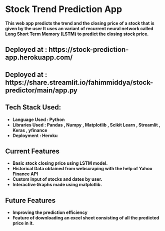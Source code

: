 <h1> <b> Stock Trend Prediction App </h1>
This web app predicts the trend and the closing price of a stock that is given by the user
It uses an variant of recurrent neural network called Long Short Term Memory (LSTM) to predict the closing stock price.
 <h2> Deployed at : https://stock-prediction-app.herokuapp.com/ </h2>
 <h2> Deployed at : https://share.streamlit.io/fahimmiddya/stock-predictor/main/app.py</h2>
</ul>
<h2><b> Tech Stack Used: </h2>
 <ul style="Tech Stack Used:square;">
  <li>Language Used : Python</li>
  <li>Libraries Used : Pandas , Numpy , Matplotlib , Scikit Learn , Streamlit , Keras , yfinance</li>
  <li>Deployment : Heroku</li>
</ul>
</ul>
<h2><b> Current Features </h2>
 <ul style="Current Features:square;">
  <li> Basic stock closing price using LSTM model.</li>
  <li> Historical Data obtained from webscraping with the help of Yahoo Finance API</li>
  <li> Custom input of stocks and dates by user.</li>
  <li> Interactive Graphs made using matplotlib.</li>
</ul>
<h2><b> Future Features </h2>
 <ul style="Future Features:square;">
  <li> Improving the prediction efficiency </li>
  <li> Feature of downloading an excel sheet consisting of all the predicted price in it.</li>
</ul>
